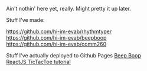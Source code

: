 <script>
  console.log('lol nerd');  
</script>

Ain't nothin' here yet, really. Might pretty it up later.

Stuff I've made: <br>

<a href="https://github.com/hi-im-evab/rhythmtyper">https://github.com/hi-im-evab/rhythmtyper</a><br>
<a href="https://github.com/hi-im-evab/beepboop">https://github.com/hi-im-evab/beepboop</a><br>
<a href="https://github.com/hi-im-evab/comm260">https://github.com/hi-im-evab/comm260</a>

Stuff I've actually deployed to Github Pages
<a href="https://hi-im-evab.github.io/beepboop/">Beep Boop</a><br>
<a href="https://hi-im-evab.github.io/learnin_reactjs/">ReactJS TicTacToe tutorial</a><br>
